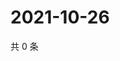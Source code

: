 # 2021-10-26

共 0 条

<!-- BEGIN -->
<!-- 最后更新时间 Tue Oct 26 2021 10:28:26 GMT+0800 (China Standard Time) -->

<!-- END -->

